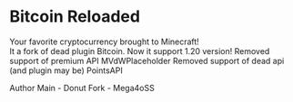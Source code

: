 # Bitcoin Reloaded

Your favorite cryptocurrency brought to Minecraft!    
It a fork of dead plugin Bitcoin.
Now it support 1.20 version!
Removed support of premium API MVdWPlaceholder
Removed support of dead api (and plugin may be) PointsAPI

Author
Main - Donut
Fork - Mega4oSS